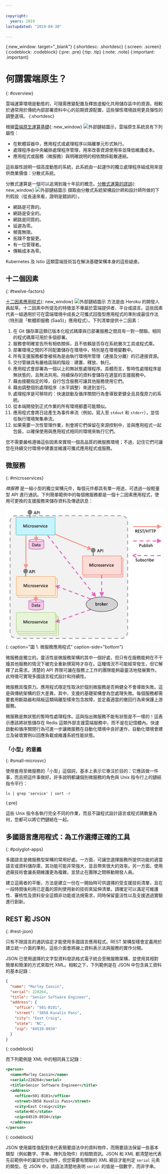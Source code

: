 ```yaml
---

copyright:
  years: 2019
lastupdated: "2019-04-30"

---
```


{:new_window: target="_blank"}
{:shortdesc: .shortdesc}
{:screen: .screen}
{:codeblock: .codeblock}
{:pre: .pre}
{:tip: .tip}
{:note: .note}
{:important: .important}

# 何謂雲端原生？
{: #overview}

雲端運算環境是動態的，可隨需應變配置及釋放虛擬化共用儲存區中的資源。相較於通常用於傳統內部部署資料中心的前期資源配置，這些彈性環境啟用更具彈性的調整選項。
{:shortdesc}

根據[雲端原生運算基礎](https://github.com/cncf/foundation/blob/master/charter.md){: new_window} ![外部鏈結圖示](../icons/launch-glyph.svg "外部鏈結圖示")，雲端原生系統具有下列屬性：

- 在軟體容器中，應用程式或處理程序以隔離單元形式執行。
- 處理程序由中央編排處理程序管理，用來改善資源使用率並降低維護成本。
- 應用程式或服務（微服務）與明確說明的相依關係鬆散連結。

這些屬性說明一個高度動態的系統，此系統由一起運作的獨立處理程序組成用來提供商業價值：分散式系統。

分散式運算是一個可以追溯到幾十年前的概念。[分散式運算的謬誤](http://www.rgoarchitects.com/Files/fallacies.pdf){: new_window} ![外部鏈結圖示](../icons/launch-glyph.svg "外部鏈結圖示") 擷取由分散式系統架構設計師和設計師所做的下列假設（從長遠來看，證明是錯誤的）。 

* 網路是可靠的。
* 網路是安全的。
* 網路是同質的。
* 延遲為零。
* 頻寬無限。
* 拓蹼不會變更。
* 有一位管理者。
* 傳輸成本為零。

Kubernetes 及 Istio 這類雲端技術旨在解決基礎架構本身的這些疑慮。

## 十二個因素
{: #twelve-factors}

[十二因素應用程式](https://12factor.net){: new_window} ![外部鏈結圖示](../icons/launch-glyph.svg "外部鏈結圖示") 方法是由 Heroku 的開發人員起草。十二因素中所提及的特徵並不專屬於雲端提供者、平台或語言。這些因素代表一組適用於可在雲端環境中成長之可攜式回復型應用程式的準則或最佳作法（特別是「軟體即服務 (SaaS)」應用程式）。下列清單提供十二因素：

1. 在 Git 儲存庫這類已版本化程式碼庫與已部署服務之間具有一對一關聯。相同的程式碼庫可用於多個部署。
2. 服務會明確宣告所有相依關係，且不依賴是否存在系統層次工具或程式庫。
3. 部署環境之間的不同配置儲存在環境中，特別是在環境變數中。
4. 所有支援服務都會被視為是由執行環境所管理（連接及分離）的已連接資源。
5. 交付管線具有嚴格區隔的階段：建置、釋放、執行。
6. 應用程式會部署為一個以上的無狀態處理程序。具體而言，暫時性處理程序是無狀態的，且無法共用。持續保存的資料會儲存在適當的支援服務中。
7. 藉由接聽指定的埠，自行包含服務可讓其他服務使用它們。
8. 藉由調整個別處理程序（水平調整）來達到並行。
9. 處理程序是可移除的：快速啟動及循序關閉行為會導致更健全且具復原力的系統。
10. 從本端開發到正式作業的所有環境都盡可能類似。
11. 應用程式會將日誌產生為事件串流（例如，寫入至 `stdout` 和 `stderr`），並信任執行環境聚集串流。
12. 如果需要一次性管理作業，則會將它們保留在來源控制中，並與應用程式一起包裝，以確保使用與應用程式相同的環境來執行它們。

您不需要嚴格遵循這些因素來實現一個高品質的微服務環境；不過，記住它們可讓您在持續交付環境中建置並維護可攜式應用程式或服務。

## 微服務
{: #microservices}

*微服務* 是一組小型的獨立架構元件，每個元件都具有單一用途，可透過一般輕量型 API 進行通訊。下列簡單範例中的每個微服務都是一個十二因素應用程式，使用可更換的支援服務來儲存資料及傳遞訊息：

![微服務應用程式](images/microservice.png "微服務應用程式"){: caption="圖 1. 微服務應用程式" caption-side="bottom"}

微服務是獨立的。靈活性是微服務架構的其中一個好處，但只有在服務能夠在不干擾其他服務的情況下被完全重新撰寫時才存在。這種情況不可能經常發生，但它解釋了此需求。清楚的 API 界限可讓在服務上工作的團隊能夠最靈活地發展實作。此特徵可實現多國語言程式設計和持續性。

微服務具復原力。應用程式穩定性取決於個別微服務是否夠健全不會導致失敗。這是與傳統架構的巨大差異，其中，支援的基礎架構會為您處理失敗。每個服務都需要套用斷路器和隔板這類隔離型樣來包含故障，並定義適當的撤回行為來保護上游服務。

微服務是無狀態的暫時性處理程序。這與指出微服務不能有狀態是不一樣的！這表示應該將狀態儲存在 Redis 這類外部支援雲端服務中，而不是在記憶體內。快速啟動和循序關閉行為可進一步讓微服務在自動化環境中良好運作，自動化環境會建立及破壞實例以回應負載或維護系統性能狀態。

### 「小型」的意義
{: #small-microsvc}

使用套用至微服務的「小型」這個詞，基本上表示它專注於目的：它應該做一件事，而且把這件事做好。許多說明都讓個別微服務的角色與 Unix 指令行上的鏈結指令平行：

```
ls | grep 'service' | sort -r
```
{:pre}

這些 Unix 指令各執行完全不同的作業，而且不論程式設計語言或程式碼數量為何，您都可以將它們鏈結在一起。

## 多國語言應用程式：為工作選擇正確的工具
{: #polyglot-apps}

多國語言是微服務型架構的常用好處。一方面，可讓您選擇服務所提供功能的適當語言或資料儲存庫，其功能可能非常強大，並且帶來很大的效率。另一方面，使用遮蔽技術會讓長期維護更為複雜，並禁止在團隊之間移動開發人員。 

建立這兩者的平衡，方法是建立一份在一開始時可供選擇的受支援技術清單，且在一段時間後利用已定義的原則使用新的技術來延伸清單。請確定可以滿足可維護性、審核性及資料安全這類非功能或法規需求，同時保留靈活性以及支援透過實驗進行創新。

## REST 和 JSON
{: #rest-json}

只有不限語言的通訊協定才能使用多國語言應用程式。REST 架構型樣會定義用於建立統一介面的準則，這些介面會將線上資料表示法與服務的實作分開。

JSON 已使用選擇的文字型資料發訊格式電子統合至微服務架構，並使用其相對簡單和簡潔的方式來取代 XML。相較之下，下列範例是在 JSON 中包含員工資料的基本記錄：

```json
{
  "name": "Marley Cassin",
  "serial": 228264,
  "title": "Senior Software Engineer",
  "address": {
    "office": "501-B101",
    "street": "3858 Kuvalis Pass",
    "city": "East Craig",
    "state": "NC",
    "zip": "64519-8934"
  }
}
```
{: codeblock}

而下列範例是 XML 中的相同員工記錄：

```xml
<person>
  <name>Marley Cassin</name>
  <serial>228264</serial>
  <title>Senior Software Engineer</title>
  <address>
    <office>501-B101</office>
    <street>3858 Kuvalis Pass</street>
    <city>East Craig</city>
    <state>NC</state>
    <zip>64519-8934</zip>
  </address>
</person>
```
{: codeblock}

JSON 使用屬性值配對來代表簡要語法中的資料物件，而簡要語法保留一些基本類型（例如數字、字串、陣列及物件）的相關資訊。JSON 和 XML 都清楚地代表先前範例中的巢狀位址物件，但您需要有關聯的 XML 綱目才能判定 `serial` 元素的類型。在 JSON 中，該語法清楚地表明 `serial` 的值是一個數字，而非字串。

